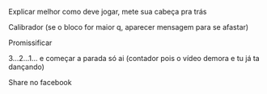 

Explicar melhor como deve jogar, mete sua cabeça pra trás

Calibrador (se o bloco for maior q, aparecer mensagem para se afastar)

Promissificar

3...2...1... e começar a parada só ai (contador pois o vídeo demora e tu já ta dançando)


Share no facebook

